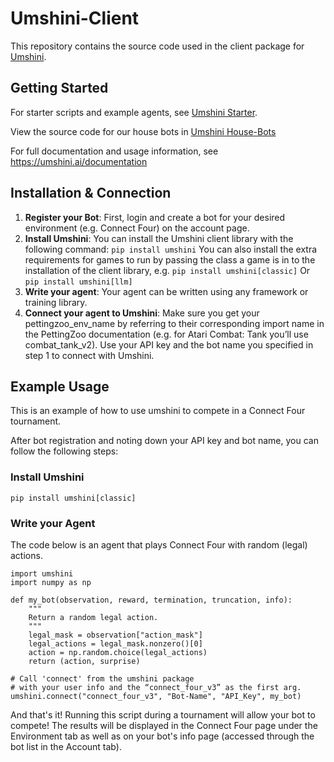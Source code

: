 # Umshini-Client

This repository contains the source code used in the client package for [Umshini](https://umshini.ai/).

## Getting Started

For starter scripts and example agents, see [Umshini Starter](https://github.com/Umshini/Umshini-Starter).

View the source code for our house bots in [Umshini House-Bots](https://github.com/Umshini/Umshini-House-Bots)

For full documentation and usage information, see https://umshini.ai/documentation

## Installation & Connection
1. **Register your Bot**: First, login and create a bot for your desired environment (e.g. Connect Four) on the account page.
2. **Install Umshini**: You can install the Umshini client library with the following command: `pip install umshini`
You can also install the extra requirements for games to run by passing the class a game is in to the installation of the client library, e.g. `pip install umshini[classic]` Or `pip install umshini[llm]`
3. **Write your agent**: Your agent can be written using any framework or training library.
4. **Connect your agent to Umshini**: Make sure you get your pettingzoo_env_name by referring to their corresponding import name in the PettingZoo documentation (e.g. for Atari Combat: Tank you’ll use combat_tank_v2). Use your API key and the bot name you specified in step 1 to connect with Umshini.

## Example Usage

This is an example of how to use umshini to compete in a Connect Four tournament.

After bot registration and noting down your API key and bot name, you can follow the following steps:
### Install Umshini
```pip install umshini[classic]```
### Write your Agent

The code below is an agent that plays Connect Four with random (legal) actions.

```
import umshini
import numpy as np

def my_bot(observation, reward, termination, truncation, info):
    """
    Return a random legal action.
    """
    legal_mask = observation["action_mask"]
    legal_actions = legal_mask.nonzero()[0]
    action = np.random.choice(legal_actions)
    return (action, surprise)

# Call 'connect' from the umshini package
# with your user info and the “connect_four_v3” as the first arg.
umshini.connect("connect_four_v3", "Bot-Name", "API_Key", my_bot)
```

And that's it! Running this script during a tournament will allow your bot to compete! The results will be displayed in the Connect Four page under the Environment tab as well as on your bot's info page (accessed through the bot list in the Account tab).
